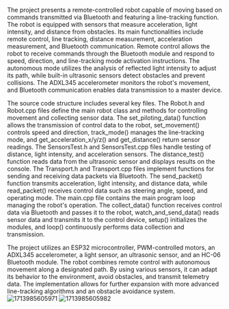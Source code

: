 The project presents a remote-controlled robot capable of moving based on commands transmitted via Bluetooth and featuring a line-tracking function. The robot is equipped with sensors that measure acceleration, light intensity, and distance from obstacles. Its main functionalities include remote control, line tracking, distance measurement, acceleration measurement, and Bluetooth communication. Remote control allows the robot to receive commands through the Bluetooth module and respond to speed, direction, and line-tracking mode activation instructions. The autonomous mode utilizes the analysis of reflected light intensity to adjust its path, while built-in ultrasonic sensors detect obstacles and prevent collisions. The ADXL345 accelerometer monitors the robot's movement, and Bluetooth communication enables data transmission to a master device.

The source code structure includes several key files. The Robot.h and Robot.cpp files define the main robot class and methods for controlling movement and collecting sensor data. The set_piloting_data() function allows the transmission of control data to the robot, set_movement() controls speed and direction, track_mode() manages the line-tracking mode, and get_acceleration_x/y/z() and get_distance() return sensor readings. The SensorsTest.h and SensorsTest.cpp files handle testing of distance, light intensity, and acceleration sensors. The distance_test() function reads data from the ultrasonic sensor and displays results on the console. The Transport.h and Transport.cpp files implement functions for sending and receiving data packets via Bluetooth. The send_packet() function transmits acceleration, light intensity, and distance data, while read_packet() receives control data such as steering angle, speed, and operating mode. The main.cpp file contains the main program loop managing the robot's operation. The collect_data() function receives control data via Bluetooth and passes it to the robot, watch_and_send_data() reads sensor data and transmits it to the control device, setup() initializes the modules, and loop() continuously performs data collection and transmission.

The project utilizes an ESP32 microcontroller, PWM-controlled motors, an ADXL345 accelerometer, a light sensor, an ultrasonic sensor, and an HC-06 Bluetooth module. The robot combines remote control with autonomous movement along a designated path. By using various sensors, it can adapt its behavior to the environment, avoid obstacles, and transmit telemetry data. The implementation allows for further expansion with more advanced line-tracking algorithms and an obstacle avoidance system.
![1713985605971](https://github.com/user-attachments/assets/86c2038b-065c-46c2-8d4d-e7943c117613)
![1713985605982](https://github.com/user-attachments/assets/e3b8bc70-b799-4b1f-8cc2-3a6b7597feef)
